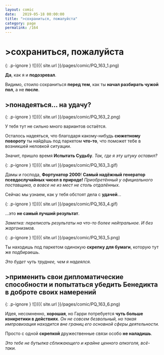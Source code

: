 ```yaml
---
layout: comic
date:   2019-05-18 00:00:00 
title: ">сохраниться, пожалуйста"
category: page
permalink: /164
---
```

# >сохраниться, пожалуйста

{: .p-ignore }
![]({{ site.url }}/pages/comic/PQ_163_1.png)

<strong>Да</strong>, как я и <strong>подозревал</strong>.

Видимо, стоило сохраниться <strong>перед тем</strong>, как ты <strong>начал разбирать чужой пол</strong>, а не <strong>после</strong>.

## >понадеяться... на удачу?

{: .p-ignore }
![]({{ site.url }}/pages/comic/PQ_163_2.png)

У тебя тут не сильно много вариантов остаётся. 

Осталось надеяться, что благодаря какому-нибудь <strong>сюжетному повороту</strong> ты найдёшь под паркетом <strong>что-то</strong>, что поможет тебе в возникшей неловкой ситуации.

Значит, пришло время <strong>Испытать Судьбу</strong>. <em>Так, где я эту штуку оставил?</em>

{: .p-ignore }
![]({{ site.url }}/pages/comic/PQ_163_3.gif)

Дамы и господа, <strong>Фортунатор 2000</strong>! <strong>Самый надёжный генератор псевдослучайных чисел в природе! </strong><em>Приобретённый у официального поставщика, а вовсе не из мест не столь отдалённых.</em>

Сейчас мы узнаем, как у тебя обстоят дела с <strong>удачей</strong>…

{: .p-ignore }
![]({{ site.url }}/pages/comic/PQ_163_4.gif)

…это <strong>не самый лучший результат</strong>.

<em>Заметка: переписать результаты на что-то более нейтральное. И без жаргонизмов.</em>

{: .p-ignore }
![]({{ site.url }}/pages/comic/PQ_163_5.png)

Ты находишь под паркетом одинокую <strong>скрепку для бумаги</strong>, которую тут же подбираешь.

<em>Это будет чуть труднее, чем я надеялся.</em>

## >применить свои дипломатические способности и попытаться убедить Бенедикта в доброте своих намерений

{: .p-ignore }
![]({{ site.url }}/pages/comic/PQ_163_6.png)

Идея, несомненно, <strong>хорошая</strong>, но Гарри потребуется <strong>чуть больше конкретики в действиях</strong>. <em>Он не совсем безвольный, но такая импровизация находится вне границ его основной сферы деятельности. </em>

Просто с одной <strong>скрепкой </strong>дружественные связи особо <strong>не наладишь</strong>. 

<em>Это тебе не бутылка сближающего и крайне ценного алкоголя, всё-таки.</em>
